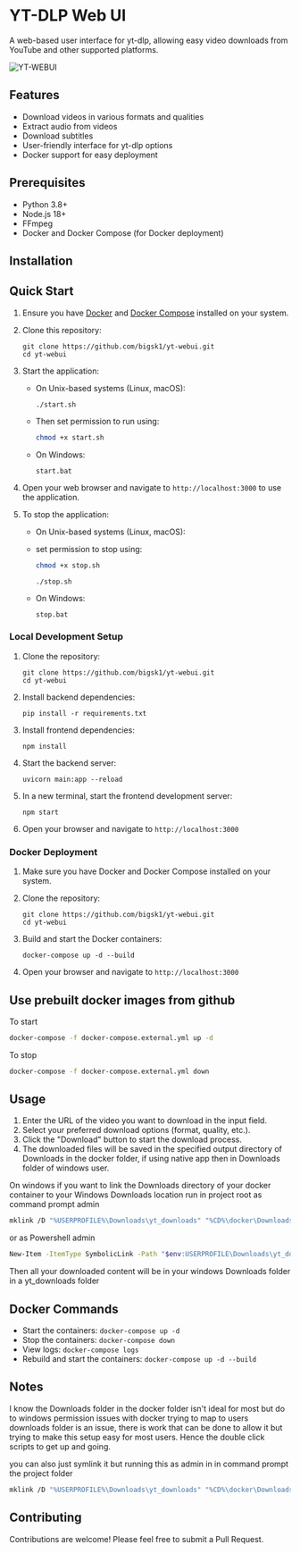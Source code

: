 # YT-DLP Web UI

A web-based user interface for yt-dlp, allowing easy video downloads from YouTube and other supported platforms.


![YT-WEBUI](https://imagedelivery.net/WfhVb8dSNAAvdXUdMfBuPQ/48ffe438-3815-432d-8947-8a1d361c1800/public)


## Features

- Download videos in various formats and qualities
- Extract audio from videos
- Download subtitles
- User-friendly interface for yt-dlp options
- Docker support for easy deployment

## Prerequisites

- Python 3.8+
- Node.js 18+
- FFmpeg
- Docker and Docker Compose (for Docker deployment)

## Installation


## Quick Start

1. Ensure you have [Docker](https://docs.docker.com/get-docker/) and [Docker Compose](https://docs.docker.com/compose/install/) installed on your system.

2. Clone this repository:
   ```
   git clone https://github.com/bigsk1/yt-webui.git
   cd yt-webui
   ```

3. Start the application:
   - On Unix-based systems (Linux, macOS):
     ```
     ./start.sh
     ```
   - Then set permission to run using: 

      ```bash
      chmod +x start.sh
      ```

   - On Windows:
     ```
     start.bat
     ```

4. Open your web browser and navigate to `http://localhost:3000` to use the application.

5. To stop the application:
   - On Unix-based systems (Linux, macOS):

   - set permission to stop using: 

      ```bash
      chmod +x stop.sh
      ```

     ```
     ./stop.sh
     ```
   - On Windows:
     ```
     stop.bat
     ```


### Local Development Setup

1. Clone the repository:
   ```
   git clone https://github.com/bigsk1/yt-webui.git
   cd yt-webui
   ```

2. Install backend dependencies:
   ```
   pip install -r requirements.txt
   ```

3. Install frontend dependencies:
   ```
   npm install
   ```

4. Start the backend server:
   ```
   uvicorn main:app --reload
   ```

5. In a new terminal, start the frontend development server:
   ```
   npm start
   ```

6. Open your browser and navigate to `http://localhost:3000`

### Docker Deployment

1. Make sure you have Docker and Docker Compose installed on your system.

2. Clone the repository:
   ```
   git clone https://github.com/bigsk1/yt-webui.git
   cd yt-webui
   ```

3. Build and start the Docker containers:
   ```
   docker-compose up -d --build
   ```

4. Open your browser and navigate to `http://localhost:3000`


## Use prebuilt docker images from github

To start

```bash
docker-compose -f docker-compose.external.yml up -d
```

To stop

```bash
docker-compose -f docker-compose.external.yml down
```


## Usage

1. Enter the URL of the video you want to download in the input field.
2. Select your preferred download options (format, quality, etc.).
3. Click the "Download" button to start the download process.
4. The downloaded files will be saved in the specified output directory of Downloads in the docker folder, if using native app then in Downloads folder of windows user.

On windows if you want to link the Downloads directory of your docker container to your Windows Downloads location run in project root as command prompt admin

```bash
mklink /D "%USERPROFILE%\Downloads\yt_downloads" "%CD%\docker\Downloads"
```

or as Powershell admin

```bash
New-Item -ItemType SymbolicLink -Path "$env:USERPROFILE\Downloads\yt_downloads" -Target "$PWD\docker\Downloads"
```

Then all your downloaded content will be in your windows Downloads folder in a yt_downloads folder


## Docker Commands

- Start the containers: `docker-compose up -d`
- Stop the containers: `docker-compose down`
- View logs: `docker-compose logs`
- Rebuild and start the containers: `docker-compose up -d --build`


## Notes

I know the Downloads folder in the docker folder isn't ideal for most but do to windows permission issues with docker trying to map to users downloads folder is an issue, there is work that can be done to allow it but trying to make this setup easy for most users. Hence the double click scripts to get up and going. 

you can also just symlink it but running this as admin in in command prompt the project folder

```bash
mklink /D "%USERPROFILE%\Downloads\yt_downloads" "%CD%\docker\Downloads"
```


## Contributing

Contributions are welcome! Please feel free to submit a Pull Request.

